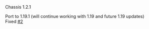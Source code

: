 Chassis 1.2.1

Port to 1.19.1 (will continue working with 1.19 and future 1.19 updates)  
Fixed [#2](https://github.com/EvergoodTeam/Chassis/issues/2)